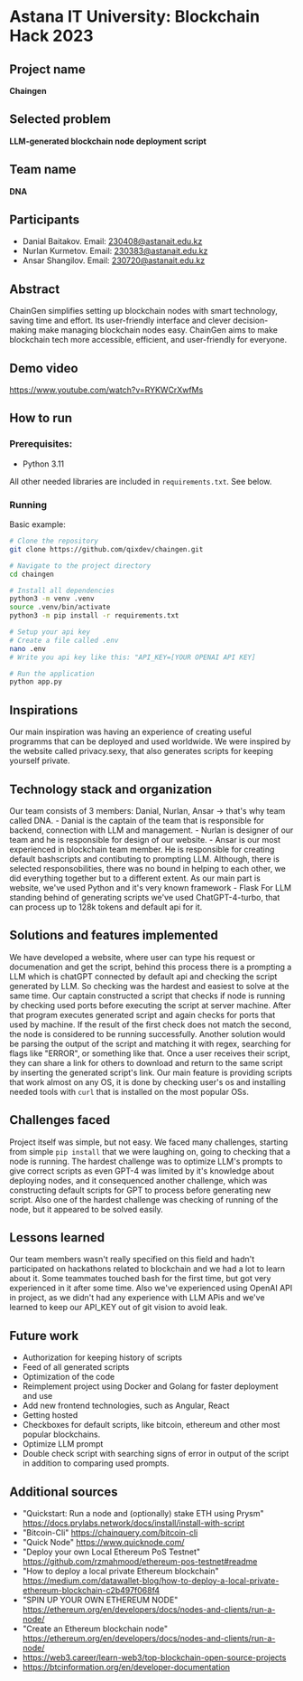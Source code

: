 # Astana IT University: Blockchain Hack 2023 

## Project name

__Chaingen__

## Selected problem

__LLM-generated blockchain node deployment script__

## Team name

__DNA__

## Participants

* Danial Baitakov. Email: 230408@astanait.edu.kz
* Nurlan Kurmetov. Email: 230383@astanait.edu.kz
* Ansar Shangilov. Email: 230720@astanait.edu.kz

## Abstract

ChainGen simplifies setting up blockchain nodes with smart technology, saving time and effort. Its user-friendly interface and clever decision-making make managing blockchain nodes easy. ChainGen aims to make blockchain tech more accessible, efficient, and user-friendly for everyone.

## Demo video

https://www.youtube.com/watch?v=RYKWCrXwfMs

## How to run

### Prerequisites:

- Python 3.11

All other needed libraries are included in `requirements.txt`. See below.

### Running

Basic example:
```bash
# Clone the repository
git clone https://github.com/qixdev/chaingen.git

# Navigate to the project directory
cd chaingen

# Install all dependencies
python3 -m venv .venv
source .venv/bin/activate
python3 -m pip install -r requirements.txt

# Setup your api key
# Create a file called .env
nano .env
# Write you api key like this: "API_KEY=[YOUR OPENAI API KEY]

# Run the application
python app.py
```

## Inspirations

Our main inspiration was having an experience of creating useful programms that can be deployed and used worldwide. We were inspired by the website called privacy.sexy, that also generates scripts for keeping yourself private.

## Technology stack and organization

Our team consists of 3 members: Danial, Nurlan, Ansar -> that's why team called DNA.
    - Danial is the captain of the team that is responsible for backend, connection with LLM and management.
    - Nurlan is designer of our team and he is responsible for design of our website.
    - Ansar is our most experienced in blockchain team member. He is responsible for creating default bashscripts and contibuting to prompting LLM.
Although, there is selected responsobilities, there was no bound in helping to each other, we did everything together but to a different extent.
As our main part is website, we've used Python and it's very known framework - Flask
For LLM standing behind of generating scripts we've used ChatGPT-4-turbo, that can process up to 128k tokens and default api for it.


## Solutions and features implemented

We have developed a website, where user can type his request or documenation and get the script, behind this process there is a prompting a LLM which is chatGPT connected by default api and checking the script generated by LLM. So checking was the hardest and easiest to solve at the same time. Our captain constructed a script that checks if node is running by checking used ports before executing the script at server machine. After that program executes generated script and again checks for ports that used by machine. If the result of the first check does not match the second, the node is considered to be running successfully. Another solution would be parsing the output of the script and matching it with regex, searching for flags like "ERROR", or something like that. Once a user receives their script, they can share a link for others to download and return to the same script by inserting the generated script's link. Our main feature is providing scripts that work almost on any OS, it is done by checking user's os and installing needed tools with `curl` that is installed on the most popular OSs.

## Challenges faced

Project itself was simple, but not easy. We faced many challenges, starting from simple `pip install` that we were laughing on, going to checking that a node is running. The hardest challenge was to optimize LLM's prompts to give correct scripts as even GPT-4 was limited by it's knowledge about deploying nodes, and it consequenced another challenge, which was constructing default scripts for GPT to process before generating new script. Also one of the hardest challenge was checking of running of the node, but it appeared to be solved easily. 

## Lessons learned

Our team members wasn't really specified on this field and hadn't participated on hackathons related to blockchain and we had a lot to learn about it. Some teammates touched bash for the first time, but got very experienced in it after some time. Also we've experienced using OpenAI API in project, as we didn't had any experience with LLM APis and we've learned to keep our API_KEY out of git vision to avoid leak.

## Future work

- Authorization for keeping history of scripts
- Feed of all generated scripts
- Optimization of the code
- Reimplement project using Docker and Golang for faster deployment and use
- Add new frontend technologies, such as Angular, React
- Getting hosted
- Checkboxes for default scripts, like bitcoin, ethereum and other most popular blockchains.
- Optimize LLM prompt
- Double check script with searching signs of error in output of the script in addition to comparing used prompts.

## Additional sources

- "Quickstart: Run a node and (optionally) stake ETH using Prysm"
https://docs.prylabs.network/docs/install/install-with-script
- "Bitcoin-Cli" 
https://chainquery.com/bitcoin-cli 
- "Quick Node"
https://www.quicknode.com/
- "Deploy your own Local Ethereum PoS Testnet"
https://github.com/rzmahmood/ethereum-pos-testnet#readme
- "How to deploy a local private Ethereum blockchain"
https://medium.com/datawallet-blog/how-to-deploy-a-local-private-ethereum-blockchain-c2b497f068f4
- "SPIN UP YOUR OWN ETHEREUM NODE" 
https://ethereum.org/en/developers/docs/nodes-and-clients/run-a-node/
- "Create an Ethereum blockchain node"
https://ethereum.org/en/developers/docs/nodes-and-clients/run-a-node/
- https://web3.career/learn-web3/top-blockchain-open-source-projects
- https://btcinformation.org/en/developer-documentation
